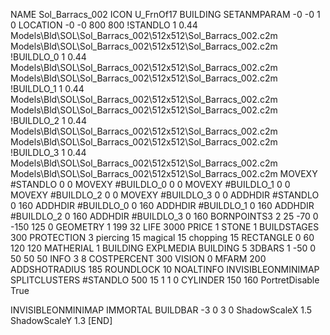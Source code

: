 NAME Sol_Barracs_002
ICON U_FrnOf17
BUILDING
SETANMPARAM -0 -0 1 0
LOCATION -0 -0 800 800
!STANDLO      1 0.44 Models\Bld\SOL\Sol_Barracs_002\512x512\Sol_Barracs_002.c2m Models\Bld\SOL\Sol_Barracs_002\512x512\Sol_Barracs_002.c2m 
!BUILDLO_0    1 0.44 Models\Bld\SOL\Sol_Barracs_002\512x512\Sol_Barracs_002.c2m Models\Bld\SOL\Sol_Barracs_002\512x512\Sol_Barracs_002.c2m 
!BUILDLO_1    1 0.44 Models\Bld\SOL\Sol_Barracs_002\512x512\Sol_Barracs_002.c2m Models\Bld\SOL\Sol_Barracs_002\512x512\Sol_Barracs_002.c2m 
!BUILDLO_2    1 0.44 Models\Bld\SOL\Sol_Barracs_002\512x512\Sol_Barracs_002.c2m Models\Bld\SOL\Sol_Barracs_002\512x512\Sol_Barracs_002.c2m 
!BUILDLO_3    1 0.44 Models\Bld\SOL\Sol_Barracs_002\512x512\Sol_Barracs_002.c2m Models\Bld\SOL\Sol_Barracs_002\512x512\Sol_Barracs_002.c2m 
MOVEXY #STANDLO   0 0
MOVEXY #BUILDLO_0 0 0
MOVEXY #BUILDLO_1 0 0
MOVEXY #BUILDLO_2 0 0
MOVEXY #BUILDLO_3 0 0
ADDHDIR #STANDLO 0 160
ADDHDIR #BUILDLO_0 0 160
ADDHDIR #BUILDLO_1 0 160
ADDHDIR #BUILDLO_2 0 160
ADDHDIR #BUILDLO_3 0 160
BORNPOINTS3 2 25 -70 0 -150 125 0
GEOMETRY 1 199 32
LIFE     3000
PRICE 1 STONE 1
BUILDSTAGES 300
PROTECTION 3 piercing 15 magical 15 chopping 15
RECTANGLE    0 60 120 120
MATHERIAL 1 BUILDING
EXPLMEDIA BUILDING 5
3DBARS 1 -50 0 50 50 50
INFO 3 8
COSTPERCENT 300
VISION 0
MFARM 200
ADDSHOTRADIUS 185
ROUNDLOCK 10
NOALTINFO
INVISIBLEONMINIMAP
SPLITCLUSTERS #STANDLO 500 15 1 1 0
CYLINDER 150 160
PortretDisable True

INVISIBLEONMINIMAP
IMMORTAL
BUILDBAR -3 0 3 0
ShadowScaleX 1.5
ShadowScaleY 1.3
[END]
